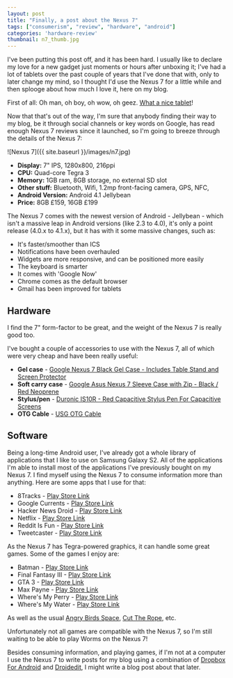 ```yaml
---
layout: post
title: "Finally, a post about the Nexus 7"
tags: ["consumerism", "review", "hardware", "android"]
categories: 'hardware-review'
thumbnail: n7_thumb.jpg
---
```

I've been putting this post off, and it has been hard. I usually like to declare my love for a new gadget just moments or hours after unboxing it; I've had a lot of tablets over the past couple of years that I've done that with, only to later change my mind, so I thought I'd use the Nexus 7 for a little while and then splooge about how much I love it, here on my blog.

<!-- more -->

First of all: Oh man, oh boy, oh wow, oh geez. [What a nice tablet](http://www.google.co.uk/nexus/#/7)!

Now that that's out of the way, I'm sure that anybody finding their way to my blog, be it through social channels or key words on Google, has read enough Nexus 7 reviews since it launched, so I'm going to breeze through the details of the Nexus 7:

![Nexus 7]({{ site.baseurl }}/images/n7.jpg)

- **Display:** 7" IPS, 1280x800, 216ppi
- **CPU:** Quad-core Tegra 3
- **Memory:** 1GB ram, 8GB storage, no external SD slot
- **Other stuff:** Bluetooth, Wifi, 1.2mp front-facing camera, GPS, NFC,
- **Android Version:** Android 4.1 Jellybean
- **Price:** 8GB £159, 16GB £199

The Nexus 7 comes with the newest version of Android - Jellybean - which isn't a massive leap in Android versions (like 2.3 to 4.0), it's only a point release (4.0.x to 4.1.x), but it has with it some massive changes, such as:

- It's faster/smoother than ICS
- Notifications have been overhauled
- Widgets are more responsive, and can be positioned more easily
- The keyboard is smarter
- It comes with 'Google Now'
- Chrome comes as the default browser
- Gmail has been improved for tablets

## Hardware

I find the 7" form-factor to be great, and the weight of the Nexus 7 is really good too.

I've bought a couple of accessories to use with the Nexus 7, all of which were very cheap and have been really useful:

- **Gel case** - <a href="http://www.amazon.co.uk/gp/product/B008H5F3DO/ref=as_li_tf_tl?ie=UTF8&amp;camp=1634&amp;creative=6738&amp;creativeASIN=B008H5F3DO&amp;linkCode=as2&amp;tag=blomg-21">Google Nexus 7 Black Gel Case - Includes Table Stand and Screen Protector</a><img src="http://www.assoc-amazon.co.uk/e/ir?t=blomg-21&amp;l=as2&amp;o=2&amp;a=B008H5F3DO" width="1" height="1" border="0" alt="" style="border:none !important; margin:0px !important;" />
- **Soft carry case** - <a href="http://www.amazon.co.uk/gp/product/B008GR2MMS/ref=as_li_tf_tl?ie=UTF8&amp;camp=1634&amp;creative=6738&amp;creativeASIN=B008GR2MMS&amp;linkCode=as2&amp;tag=blomg-21">Google Asus Nexus 7 Sleeve Case with Zip - Black / Red Neoprene</a><img src="http://www.assoc-amazon.co.uk/e/ir?t=blomg-21&amp;l=as2&amp;o=2&amp;a=B008GR2MMS" width="1" height="1" border="0" alt="" style="border:none !important; margin:0px !important;" />
- **Stylus/pen** - <a href="http://www.amazon.co.uk/gp/product/B007FE33DU/ref=as_li_tf_tl?ie=UTF8&amp;camp=1634&amp;creative=6738&amp;creativeASIN=B007FE33DU&amp;linkCode=as2&amp;tag=blomg-21">Duronic IS10R - Red Capacitive Stylus Pen For Capacitive Screens</a><img src="http://www.assoc-amazon.co.uk/e/ir?t=blomg-21&amp;l=as2&amp;o=2&amp;a=B007FE33DU" width="1" height="1" border="0" alt="" style="border:none !important; margin:0px !important;" />
- **OTG Cable** - <a href="http://www.amazon.co.uk/gp/product/B004TJC1IM/ref=as_li_tf_tl?ie=UTF8&amp;camp=1634&amp;creative=6738&amp;creativeASIN=B004TJC1IM&amp;linkCode=as2&amp;tag=blomg-21">USG OTG Cable</a><img src="http://www.assoc-amazon.co.uk/e/ir?t=blomg-21&amp;l=as2&amp;o=2&amp;a=B004TJC1IM" width="1" height="1" border="0" alt="" style="border:none !important; margin:0px !important;" />

## Software

Being a long-time Android user, I've already got a whole library of applications that I like to use on Samsung Galaxy S2. All of the applications I'm able to install most of the applications I've previously bought on my Nexus 7.
I find myself using the Nexus 7 to consume information more than anything. Here are some apps that I use for that:

- 8Tracks - [Play Store Link](https://play.google.com/store/apps/details?id=com.e8tracks)
- Google Currents - [Play Store Link](https://play.google.com/store/apps/details?id=com.google.android.apps.currents)
- Hacker News Droid - [Play Store Link](https://play.google.com/store/apps/details?id=com.glebpopov.hackernews)
- Netflix - [Play Store Link](https://play.google.com/store/apps/details?id=com.netflix.mediaclient)
- Reddit Is Fun - [Play Store Link](https://play.google.com/store/apps/details?id=com.andrewshu.android.reddit)
- Tweetcaster - [Play Store Link](https://play.google.com/store/apps/details?id=com.handmark.tweetcaster)

As the Nexus 7 has Tegra-powered graphics, it can handle some great games. Some of the games I enjoy are:

- Batman - [Play Store Link](https://play.google.com/store/apps/details?id=com.gameloft.android.ANMP.GloftKRHM)
- Final Fantasy III - [Play Store Link](https://play.google.com/store/apps/details?id=com.square_enix.android_googleplay.FFIII_GP)
- GTA 3 - [Play Store Link](https://play.google.com/store/apps/details?id=com.rockstar.gta3)
- Max Payne - [Play Store Link](https://play.google.com/store/apps/details?id=com.rockstar.maxpayne)
- Where's My Perry - [Play Store Link](https://play.google.com/store/apps/details?id=com.disney.WMP)
- Where's My Water - [Play Store Link](https://play.google.com/store/apps/details?id=com.disney.WMW)

As well as the usual [Angry Birds Space](https://play.google.com/store/apps/details?id=com.rovio.angrybirdsspace.ads), [Cut The Rope](https://play.google.com/store/apps/details?id=com.zeptolab.ctr.paid), etc.

Unfortunately not all games are compatible with the Nexus 7, so I'm still waiting to be able to play Worms on the Nexus 7!

Besides consuming information, and playing games, if I'm not at a computer I use the Nexus 7 to write posts for my blog using a combination of [Dropbox For Android](https://play.google.com/store/apps/details?id=com.dropbox.android) and [Droidedit](https://play.google.com/store/apps/details?id=com.aor.droidedit.pro), I might write a blog post about that later.
